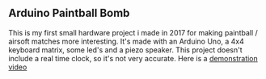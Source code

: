 ## Arduino Paintball Bomb

This is my first small hardware project i made in 2017 for making paintball / airsoft matches more interesting. It's made with an
Arduino Uno, a 4x4 keyboard matrix, some led's and a piezo speaker. This project doesn't include a real time clock, so it's not very accurate. Here is a [demonstration video](https://www.youtube.com/watch?v=iIAF0eOptqk)
